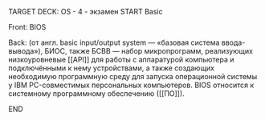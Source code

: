 TARGET DECK: OS - 4 - экзамен
START
Basic

Front: BIOS  

Back: (от англ. basic input/output system — «базовая система ввода-вывода»), БИОС, также БСВВ — набор микропрограмм, реализующих низкоуровневые [[API]] для работы с аппаратурой компьютера и подключёнными к нему устройствами, а также создающих необходимую программную среду для запуска операционной системы у IBM PC-совместимых персональных компьютеров. BIOS относится к системному программному обеспечению ([[ПО]]).
<!--ID: 1663488761491-->
END 